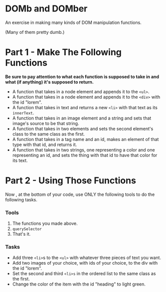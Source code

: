 # DOMb and DOMber

An exercise in making many kinds of DOM manipulation functions.

(Many of them pretty dumb.)


# Part 1 - Make The Following Functions

**Be sure to pay attention to what each function is supposed to take in and what (if anything) it's supposed to return.**

* A function that takes in a node element and appends it to the `<ul>`.
* A function that takes in a node element and appends it to the `<div>` with the id "lorem".
* A function that takes in text and returns a new `<li>` with that text as its `innerText`.
* A function that takes in an image element and a string and sets that image's source to be that string.
* A function that takes in two elements and sets the second element's class to the same class as the first.
* A function that takes in a tag name and an id, makes an element of that type with that id, and returns it.
* A function that takes in two strings, one representing a color and one representing an id, and sets the thing with that id to have that color for its text.


# Part 2 - Using Those Functions

Now , at the bottom of your code, use ONLY the following tools to do the following tasks.

### Tools

1. The functions you made above.
2. `querySelector`
3. That's it.


### Tasks

* Add three `<li>`s to the `<ul>` with whatever three pieces of text you want.
* Add two images of your choice, with ids of your choice, to the div with the id "lorem".
* Set the second and third `<li>s` in the ordered list to the same class as the first.
* Change the color of the item with the id "heading" to light green.